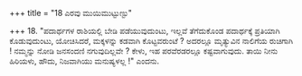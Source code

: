 +++
title = "18 ಎರವು ಮುಯಿಮುಟ್ಟುಣ್ಟು"

+++
18. "ಪದಾರ್ಥಗಳ ರಾಶಿಯಲ್ಲಿ ಬೇಡಿ ಪಡೆಯುವುದುಂಟು, ಇಲ್ಲವೆ ತೆಗೆದುಕೊಂಡ ಪದಾರ್ಥಕ್ಕೆ ಪ್ರತಿಯಾಗಿ ಕೊಡುವುದುಂಟು, ಯೋಚಿಸಿದರೆ, ಮಕ್ಕಳನ್ನು ಕಡವಾಗಿ ಕೊಟ್ಟವರುಂಟೆ ? ಅದರಲ್ಲೂ ಮೃತ್ಯುವಿನ ನಾಲಿಗೆಯ ರುಚಿಗಾಗಿ ! ನಮ್ಮನ್ನು ನೋಡಿ ಜನಸಂದಣಿ ನಗುವುದಿಲ್ಲವೇ ? ಕೇಳು, ಇಹ ಪರವೆರಡರಲ್ಲೂ ಕಷ್ಟವಾಗುವುದು. ತಾಯಿ ನೀನು ಹಿರಿಯಳು, ಹೌದು, ನಿಜವಾಗಿಯು ಮನುಷ್ಯಳಲ್ಲ !" ಎಂದನು.